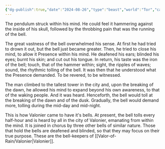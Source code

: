 ```yaml
---
{"dg-publish":true,"date":"2024-08-26","type":"beast","world":"Tor","campaign":"Valor of Rain","description":null,"icon":"fasScroll","tags":["info/world","chronicles"],"permalink":"/valor-of-rain/toll-the-dead/","dgPassFrontmatter":true,"created":"2024-08-26T16:34:37.439+09:30","updated":"2024-09-04T13:21:45.097+09:30"}
---
```


The pendulum struck within his mind.  He could feel it hammering against the inside of his skull, followed by the throbbing pain that was the running of the bell.

The great vastness of the bell overwhelmed his sense.  At first he had tried to drown it out, but the bell just became greater.
Then, he tried to close his mind, to allow it Presence within his mind.  He deafened his ears; blinded his eyes; burnt his skin; and cut out his tongue. In return, his taste was the iron of the bell; touch, that of the hammer within; sight, the ripples of waves; sound, the rhythmic tolling of the bell.
It was then that he understood what the Presence demanded.  To be revered, to be witnessed.

The man climbed to the tallest tower in the city and, upon the breaking of the dawn, he allowed his mind to expand beyond his own awareness, to that of the waking people.  And it was heard.  Henceforth, the bell would toll at the breaking of the dawn and of the dusk.  Gradually, the bell would demand more, tolling during the mid-day and mid-night. 

This is how Valonier came to have it's bells.  At present, the bell tolls every half-hour and is heard by all in the city of Valonier, emanating from within the mind.  It is joined in chorus by three other bells of similar nature.  Those that hold the bells are deafened and blinded, so that they may focus on their true purpose.  These are the bell-keepers of [[Valor-of-Rain/Valonier\|Valonier]].